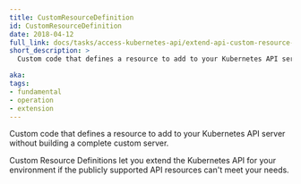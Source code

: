 ```yaml
---
title: CustomResourceDefinition
id: CustomResourceDefinition
date: 2018-04-12
full_link: docs/tasks/access-kubernetes-api/extend-api-custom-resource-definitions/
short_description: >
  Custom code that defines a resource to add to your Kubernetes API server without building a complete custom server.

aka:
tags:
- fundamental
- operation
- extension
---
```

 Custom code that defines a resource to add to your Kubernetes API server without building a complete custom server.

<!--more-->

Custom Resource Definitions let you extend the Kubernetes API for your environment if the publicly supported API resources can't meet your needs.

